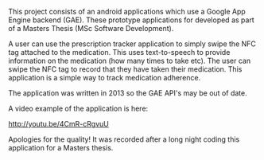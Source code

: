 This project consists of an android applications which use a Google App Engine backend (GAE). These prototype applications 
for developed as part of a Masters Thesis (MSc Software Development).

A user can use the prescription tracker application to simply swipe the NFC tag attached to the medication. This uses text-to-speech
to provide information on the medication (how many times to take etc). The user can swipe the NFC tag to record that they have taken their medication. This application is a simple way to track medication adherence.

The application was written in 2013 so the GAE API's may be out of date.

A video example of the application is here:

http://youtu.be/4CmR-cRgvuU 

Apologies for the quality! It was recorded after a long night coding this application for a Masters thesis.
